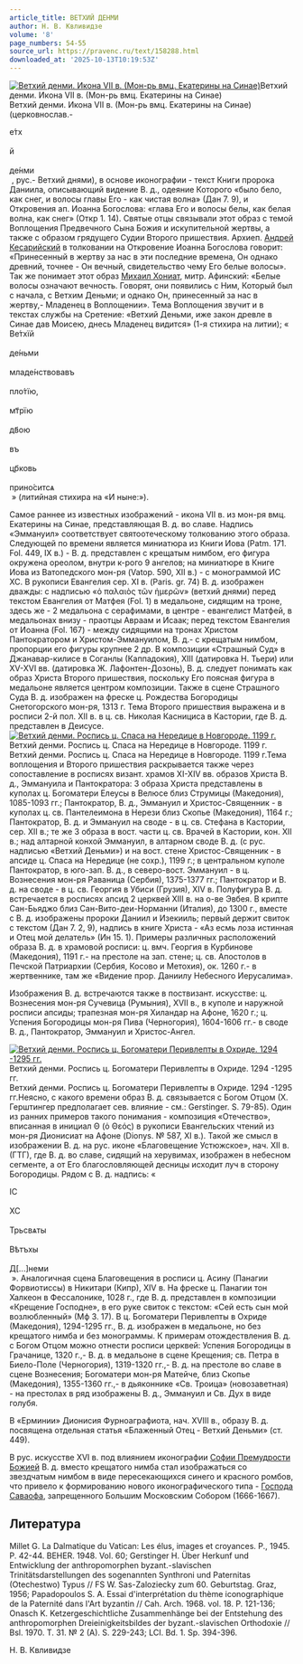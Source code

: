 ```yaml
---
article_title: ВЕТХИЙ ДЕНМИ
author: Н. В. Квливидзе
volume: '8'
page_numbers: 54-55
source_url: https://pravenc.ru/text/158288.html
downloaded_at: '2025-10-13T10:19:53Z'
---
```


[![Ветхий денми. Икона VII в. (Мон-рь вмц. Екатерины на Синае)](https://pravenc.ru/data/512/464/1234/i200.jpg "Кликните для увеличения картинки")](https://pravenc.ru/data/512/464/1234/i400.jpg)Ветхий денми. Икона VII в. (Мон-рь вмц. Екатерины на Синае)  
Ветхий денми. Икона VII в. (Мон-рь вмц. Екатерины на Синае)(церковнослав.- <div class="cu">е́тх</div> <div class="cu">й</div> <div class="cu">де́нми</div> , рус.- Ветхий днями), в основе иконографии - текст Книги пророка Даниила, описывающий видение В. д., одеяние Которого «было бело, как снег, и волосы главы Его - как чистая волна» (Дан 7. 9), и Откровения ап. Иоанна Богослова: «глава Его и волосы белы, как белая волна, как снег» (Откр 1. 14). Святые отцы связывали этот образ с темой Воплощения Предвечного Сына Божия и искупительной жертвы, а также с образом грядущего Судии Второго пришествия. Архиеп. [Андрей Кесарийский](<https://pravenc.ru/text/Андрей Кесарийский.html>) в толковании на Откровение Иоанна Богослова говорит: «Принесенный в жертву за нас в эти последние времена, Он однако древний, точнее - Он вечный, свидетельство чему Его белые волосы». Так же понимает этот образ [Михаил Хониат](<https://pravenc.ru/text/Михаил Хониат.html>), митр. Афинский: «Белые волосы означают вечность. Говорят, они появились с Ним, Который был с начала, с Ветхим Деньми; и однако Он, принесенный за нас в жертву,- Младенец в Воплощении». Тема Воплощения звучит и в текстах службы на Сретение: «Ветхий Деньми, иже закон древле в Синае дав Моисею, днесь Младенец видится» (1-я стихира на литии); «<div class="cu">Ве́тхїй</div> <div class="cu">де́ньми</div> <div class="cu">младе́нствовавъ</div> <div class="cu">пло́тїю,</div> <div class="cu">мт҃рїю</div> <div class="cu">дв҃ою</div> <div class="cu">въ</div> <div class="cu">цр҃ковь</div> <div class="cu">прино́ситсѧ</div> » (литийная стихира на «И ныне:»).

Самое раннее из известных изображений - икона VII в. из мон-ря вмц. Екатерины на Синае, представляющая В. д. во славе. Надпись «Эммануил» соответствует святоотеческому толкованию этого образа. Следующей по времени является миниатюра из Книги Иова (Patm. 171. Fol. 449, IX в.) - В. д. представлен с крещатым нимбом, его фигура окружена ореолом, внутри к-рого 9 ангелов; на миниатюре в Книге Иова из Ватопедского мон-ря (Vatop. 590, XII в.) - с монограммой ИС ХС. В рукописи Евангелия сер. XI в. (Paris. gr. 74) В. д. изображен дважды: с надписью «ὁ παλαιὸς τῶν ἡμερῶν» (ветхий днями) перед текстом Евангелия от Матфея (Fol. 1) в медальоне, сидящим на троне, здесь же - 2 медальона с серафимами, в центре - евангелист Матфей, в медальонах внизу - праотцы Авраам и Исаак; перед текстом Евангелия от Иоанна (Fol. 167) - между сидящими на тронах Христом Пантократором и Христом-Эммануилом, В. д.- с крещатым нимбом, пропорции его фигуры крупнее 2 др. В композиции «Страшный Суд» в Джанавар-килисе в Соганлы (Каппадокия), XIII (датировка Н. Тьери) или XV-XVI вв. (датировка Ж. Лафонтен-Дозонь), В. д. следует понимать как образ Христа Второго пришествия, поскольку Его поясная фигура в медальоне является центром композиции. Также в сцене Страшного Суда В. д. изображен на фреске ц. Рождества Богородицы Снетогорского мон-ря, 1313 г. Тема Второго пришествия выражена и в росписи 2-й пол. XII в. в ц. св. Николая Каснициса в Кастории, где В. д. представлен в Деисусе.[![Ветхий денми. Роспись ц. Спаса на Нередице в Новгороде. 1199 г.](https://pravenc.ru/data/524/464/1234/i200.jpg "Кликните для увеличения картинки")](https://pravenc.ru/data/524/464/1234/i400.jpg)Ветхий денми. Роспись ц. Спаса на Нередице в Новгороде. 1199 г.  
Ветхий денми. Роспись ц. Спаса на Нередице в Новгороде. 1199 г.Тема воплощения и Второго пришествия раскрывается также через сопоставление в росписях визант. храмов XI-XIV вв. образов Христа В. д., Эммануила и Пантократора: 3 образа Христа представлены в куполах ц. Богоматери Елеусы в Велюсе близ Струмицы (Македония), 1085-1093 гг.; Пантократор, В. д., Эммануил и Христос-Священник - в куполах ц. св. Пантелеимона в Нерези близ Скопье (Македония), 1164 г.; Пантократор, В. д. и Эммануил на своде - в ц. св. Стефана в Кастории, сер. XII в.; те же 3 образа в вост. части ц. св. Врачей в Кастории, кон. XII в.; над алтарной конхой Эммануил, в алтарном своде В. д. (с рус. надписью «Ветхий Деньми») и на вост. стене Христос-Священник - в апсиде ц. Спаса на Нередице (не сохр.), 1199 г.; в центральном куполе Пантократор, в юго-зап. В. д., в северо-вост. Эммануил - в ц. Вознесения мон-ря Раваница (Сербия), 1375-1377 гг.; Пантократор и В. д. на своде - в ц. св. Георгия в Убиси (Грузия), XIV в. Полуфигура В. д. встречается в росписях апсид 2 церквей XIII в. на о-ве Эвбея. В крипте Сан-Бьяджо близ Сан-Вито-деи-Норманни (Италия), до 1300 г., вместе с В. д. изображены пророки Даниил и Изекииль; первый держит свиток с текстом (Дан 7. 2, 9), надпись в книге Христа - «Аз есмь лоза истинная и Отец мой делатель» (Ин 15. 1). Примеры различных расположений образа В. д. в храмовой росписи: ц. вмч. Георгия в Курбинове (Македония), 1191 г.- на престоле на зап. стене; ц. св. Апостолов в Печской Патриархии (Сербия, Косово и Метохия), ок. 1260 г.- в жертвеннике, там же «Видение прор. Даниилу Небесного Иерусалима».

Изображения В. д. встречаются также в поствизант. искусстве: ц. Вознесения мон-ря Сучевица (Румыния), XVII в., в куполе и наружной росписи апсиды; трапезная мон-ря Хиландар на Афоне, 1620 г.; ц. Успения Богородицы мон-ря Пива (Черногория), 1604-1606 гг.- в своде В. д., Пантократор, Эммануил и Христос-Ангел.

[![Ветхий денми. Роспись ц. Богоматери Перивлепты в Охриде. 1294 -1295 гг.](https://pravenc.ru/data/613/464/1234/i200.jpg "Кликните для увеличения картинки")](https://pravenc.ru/data/613/464/1234/i400.jpg)Ветхий денми. Роспись ц. Богоматери Перивлепты в Охриде. 1294 -1295 гг.  
Ветхий денми. Роспись ц. Богоматери Перивлепты в Охриде. 1294 -1295 гг.Неясно, с какого времени образ В. д. связывается с Богом Отцом (Х. Герштингер предполагает сев. влияние - см.: Gerstinger. S. 79-85). Один из ранних примеров такого понимания - композиция «Отечество», вписанная в инициал Θ 
(ὁ Θεός) в рукописи Евангельских чтений из мон-ря Дионисиат на Афоне (Dionys. № 587, XI в.). Такой же смысл в изображении В. д. на рус. иконе «Благовещение Устюжское», нач. XII в. (ГТГ), где В. д. во славе, сидящий на херувимах, изображен в небесном сегменте, а от Его благословляющей десницы исходит луч в сторону Богородицы. Рядом с В. д. надпись: «<div class="cu">ІС</div>  <div class="cu">ХС</div>  <div class="cu">Трьсвѧты</div> <div class="cu">Вѣтъхы</div> <div class="cu">Д[...]неми</div> ». Аналогичная сцена Благовещения в росписи ц. Асину (Панагии Форвиотиссы) в Никитари (Кипр), XIV в. На фреске ц. Панагии тон Халкеон в Фессалонике, 1028 г., где В. д. представлен в композиции «Крещение Господне», в его руке свиток с текстом: «Сей есть сын мой возлюбленный» (Мф 3. 17). В ц. Богоматери Перивлепты в Охриде (Македония), 1294-1295 гг., В. д. изображен в медальоне, но без крещатого нимба и без монограммы. К примерам отождествления В. д. с Богом Отцом можно отнести росписи церквей: Успения Богородицы в Грачанице, 1320 г.,- В. д. в медальоне в сцене Крещения; св. Петра в Биело-Поле (Черногория), 1319-1320 гг.,- В. д. на престоле во славе в сцене Вознесения; Богоматери мон-ря Матейче, близ Скопье (Македония), 1355-1360 гг.,- в дьяконнике «Св. Троица» (новозаветная) - на престолах в ряд изображены В. д., Эммануил и Св. Дух в виде голубя.

В «Ерминии» Дионисия Фурноаграфиота, нач. XVIII в., образу В. д. посвящена отдельная статья «Блаженный Отец - Ветхий Деньми» (ст. 449).

В рус. искусстве XVI в. под влиянием иконографии [Софии Премудрости Божией](<https://pravenc.ru/text/Софии Премудрости Божией.html>) В. д. вместо крещатого нимба стал изображаться со звездчатым нимбом в виде пересекающихся синего и красного ромбов, что привело к формированию нового иконографического типа - [Господа Саваофа](<https://pravenc.ru/text/Господа Саваофа.html>), запрещенного Большим Московским Собором (1666-1667).

## Литература

Millet G. La Dalmatique du Vatican: Les élus, images et croyances. P., 1945. P. 42-44. BEHER. 1948. Vol. 60; Gerstinger H. Über Herkunf und Entwicklung der anthropomorphen byzant.-slavischen Trinitätsdarstellungen des sogenannten Synthroni und Paternitas (Otechestwo) Typus // FS W. Sas-Zaloziecky zum 60. Geburtstag. Graz, 1956; Papadopoulos S. A. Essai d'interprétation du thème iconographique de la Paternité dans l'Art byzantin // Cah. Arch. 1968. vol. 18. P. 121-136; Onasch K. Ketzergeschichtliche Zusammenhänge bei der Entstehung des anthropomorphen Dreieinigkeitsbildes der byzant.-slavischen Orthodoxie // Bsl. 1970. T. 31. № 2 (A). S. 229-243; LCI. Bd. 1. Sp. 394-396.

Н. В. Квливидзе
